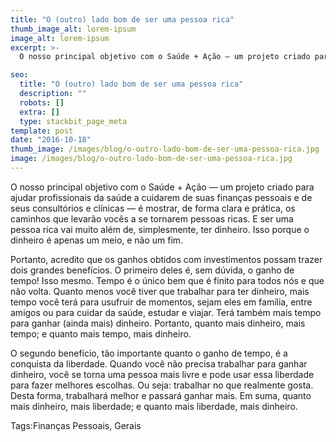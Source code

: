 ```yaml
---
title: "O (outro) lado bom de ser uma pessoa rica"
thumb_image_alt: lorem-ipsum
image_alt: lorem-ipsum
excerpt: >-
  O nosso principal objetivo com o Saúde + Ação — um projeto criado para ajudar profissionais da saúde a cuidarem de suas finanças pessoais e de seus consultórios e clínicas — é mostrar, de forma clara e prática, os caminhos que levarão vocês a se tornarem pessoas ricas. E ser uma pessoa rica vai muito além de, simplesmente, ter dinheiro. Isso porque o dinheiro é apenas um meio, e não um fim.

seo:
  title: "O (outro) lado bom de ser uma pessoa rica"
  description: ""
  robots: []
  extra: []
  type: stackbit_page_meta
template: post
date: "2016-10-18"
thumb_image: /images/blog/o-outro-lado-bom-de-ser-uma-pessoa-rica.jpg
image: /images/blog/o-outro-lado-bom-de-ser-uma-pessoa-rica.jpg
---
```


O nosso principal objetivo com o Saúde + Ação — um projeto criado para ajudar profissionais da saúde a cuidarem de suas finanças pessoais e de seus consultórios e clínicas — é mostrar, de forma clara e prática, os caminhos que levarão vocês a se tornarem pessoas ricas. E ser uma pessoa rica vai muito além de, simplesmente, ter dinheiro. Isso porque o dinheiro é apenas um meio, e não um fim.

Portanto, acredito que os ganhos obtidos com investimentos possam trazer dois grandes benefícios. O primeiro deles é, sem dúvida, o ganho de tempo! Isso mesmo. Tempo é o único bem que é finito para todos nós e que não volta. Quanto menos você tiver que trabalhar para ter dinheiro, mais tempo você terá para usufruir de momentos, sejam eles em família, entre amigos ou para cuidar da saúde, estudar e viajar. Terá também mais tempo para ganhar (ainda mais) dinheiro. Portanto, quanto mais dinheiro, mais tempo; e quanto mais tempo, mais dinheiro.

O segundo benefício, tão importante quanto o ganho de tempo, é a conquista da liberdade. Quando você não precisa trabalhar para ganhar dinheiro, você se torna uma pessoa mais livre e pode usar essa liberdade para fazer melhores escolhas. Ou seja: trabalhar no que realmente gosta. Desta forma, trabalhará melhor e passará ganhar mais. Em suma, quanto mais dinheiro, mais liberdade; e quanto mais liberdade, mais dinheiro.

Tags:Finanças Pessoais, Gerais
